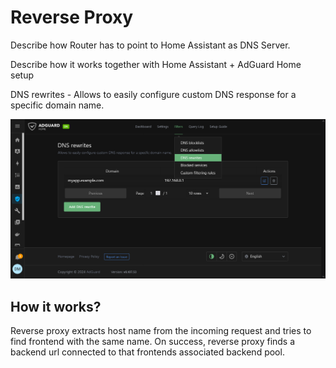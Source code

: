 # Reverse Proxy

Describe how Router has to point to Home Assistant as DNS Server.

Describe how it works together with Home Assistant + AdGuard Home setup

DNS rewrites - Allows to easily configure custom DNS response for a specific domain name.

![adguard-dns-rewrite.png](adguard-dns-rewrite.png)

## How it works?

Reverse proxy extracts host name from the incoming request and tries to find frontend with the same name. On success, reverse proxy finds a backend url connected to that frontends associated backend pool.